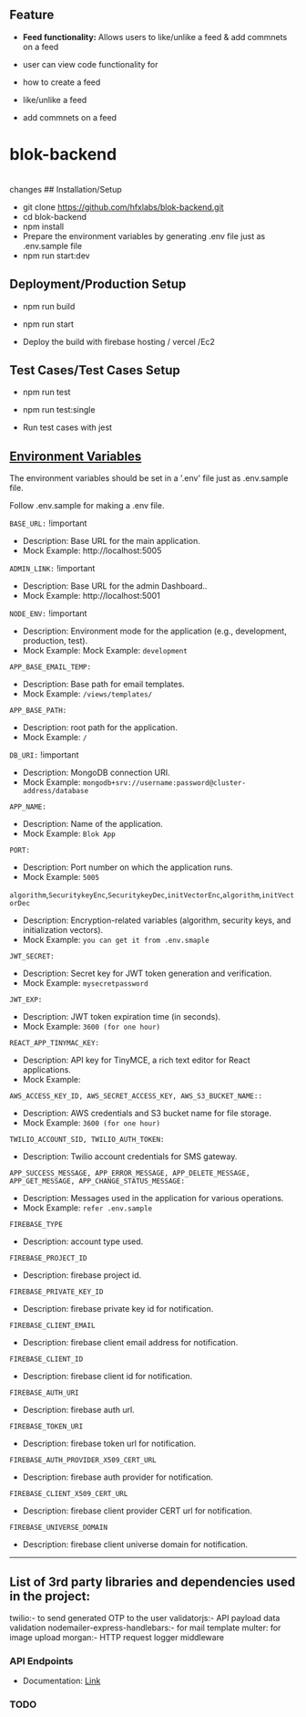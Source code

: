 ## Feature

 - **Feed functionality:** 
Allows users to like/unlike a feed & add commnets on a feed

- user can view code functionality for
- how to create a feed  
- like/unlike a feed
- add commnets on a feed

# blok-backend


<br />
changes 
## Installation/Setup

- git clone https://github.com/hfxlabs/blok-backend.git
- cd blok-backend
- npm install
- Prepare the environment variables by generating .env file just as .env.sample file
- npm run start:dev

## Deployment/Production Setup

- npm run build
- npm run start

- Deploy the build with firebase hosting / vercel /Ec2

## Test Cases/Test Cases Setup

- npm run test
- npm run test:single

- Run test cases with jest

## [Environment Variables](#environment-variables)

The environment variables should be set in a '.env' file just as .env.sample file.



Follow .env.sample for making a .env file.

`BASE_URL:` !important

* Description: Base URL for the main application. 
* Mock Example: http://localhost:5005

`ADMIN_LINK:` !important

* Description:  Base URL for the admin Dashboard.. 
* Mock Example: http://localhost:5001

`NODE_ENV:` !important

* Description: Environment mode for the application (e.g., development, production, test).
* Mock Example: Mock Example: `development`

`APP_BASE_EMAIL_TEMP:`

* Description: Base path for email templates.
* Mock Example: `/views/templates/`

`APP_BASE_PATH:`

* Description: root path for the application.
* Mock Example: `/`

`DB_URI:` !important

* Description: MongoDB connection URI.
* Mock Example: `mongodb+srv://username:password@cluster-address/database`

`APP_NAME:`

* Description: Name of the application.
* Mock Example: `Blok App`

`PORT:`

* Description: Port number on which the application runs.
* Mock Example: `5005`

`algorithm`,`SecuritykeyEnc`,`SecuritykeyDec`,`initVectorEnc`,`algorithm`,`initVectorDec`

* Description: Encryption-related variables (algorithm, security keys, and initialization vectors).
* Mock Example: `you can get it from .env.smaple`

`JWT_SECRET:`

* Description: Secret key for JWT token generation and verification.
* Mock Example: `mysecretpassword`

`JWT_EXP:`

* Description: JWT token expiration time (in seconds).
* Mock Example: `3600 (for one hour)`

`REACT_APP_TINYMAC_KEY:`

* Description: API key for TinyMCE, a rich text editor for React applications.
* Mock Example:

`AWS_ACCESS_KEY_ID, AWS_SECRET_ACCESS_KEY, AWS_S3_BUCKET_NAME::`

* Description: AWS credentials and S3 bucket name for file storage.
* Mock Example: `3600 (for one hour)`

`TWILIO_ACCOUNT_SID, TWILIO_AUTH_TOKEN:`

* Description: Twilio account credentials for SMS gateway.

`APP_SUCCESS_MESSAGE, APP_ERROR_MESSAGE, APP_DELETE_MESSAGE, APP_GET_MESSAGE, APP_CHANGE_STATUS_MESSAGE:`

* Description: Messages used in the application for various operations.
* Mock Example: `refer .env.sample`

`FIREBASE_TYPE`
* Description: account type used.

`FIREBASE_PROJECT_ID`
* Description: firebase project id.

`FIREBASE_PRIVATE_KEY_ID`
* Description: firebase private key id for notification.

`FIREBASE_CLIENT_EMAIL`
* Description: firebase client email address for notification.

`FIREBASE_CLIENT_ID`
* Description: firebase client id for notification.

`FIREBASE_AUTH_URI`
* Description: firebase auth url.

`FIREBASE_TOKEN_URI`
* Description: firebase token url for notification.

`FIREBASE_AUTH_PROVIDER_X509_CERT_URL`
* Description: firebase auth provider for notification.

`FIREBASE_CLIENT_X509_CERT_URL`
* Description: firebase client provider CERT url for notification.

`FIREBASE_UNIVERSE_DOMAIN`
* Description: firebase client universe domain for notification.

----

## List of 3rd party libraries and dependencies used in the project:

twilio:- to send generated OTP to the user
validatorjs:- API payload data validation
nodemailer-express-handlebars:- for mail template
multer: for image upload
morgan:- HTTP request logger middleware

### API Endpoints

- Documentation: [Link](https://documenter.getpostman.com/view/24182239/2s9XxsVGju)

### TODO
